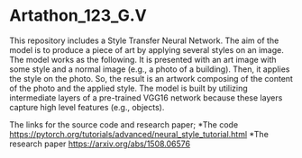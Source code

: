 # Artathon_123_G.V

This repository includes a Style Transfer Neural Network. The aim of the model is to produce a piece of art by applying several styles on an image.
The model works as the following. It is presented with an art image with some style and a normal image (e.g., a photo of a building). Then, it applies the style on the photo. So, the result is an artwork composing of the content of the photo and the applied style. The model is built by utilizing intermediate layers of a pre-trained VGG16 network because these layers capture high level features (e.g., objects).

The links for the source code and research paper;
*The code 
https://pytorch.org/tutorials/advanced/neural_style_tutorial.html
*The research paper
https://arxiv.org/abs/1508.06576


